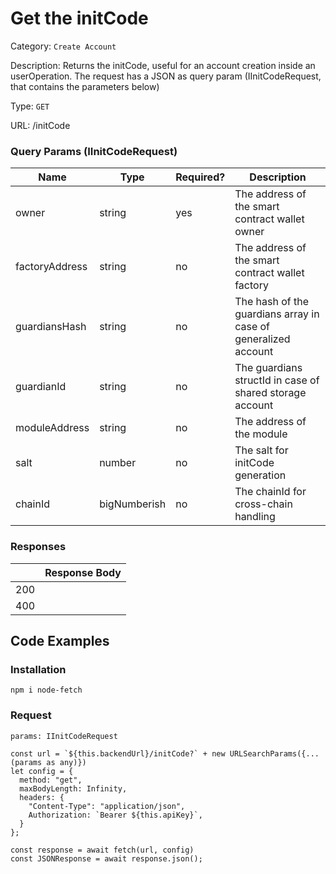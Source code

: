 # Get the initCode

Category: `Create Account`

Description: Returns the initCode, useful for an account creation inside an userOperation. The request has a JSON as query param (IInitCodeRequest, that contains the parameters below)

Type: `GET`

URL: /initCode

### Query Params (IInitCodeRequest)

| Name | Type | Required? | Description |
| --- | --- | --- | --- |
| owner | string | yes | The address of the smart contract wallet owner |
| factoryAddress | string | no | The address of the smart contract wallet factory |
| guardiansHash | string | no | The hash of the guardians array in case of generalized account |
| guardianId | string | no | The guardians structId in case of shared storage account |
| moduleAddress | string | no | The address of the module |
| salt | number | no | The salt for initCode generation |
| chainId | bigNumberish | no | The chainId for cross-chain handling |

### Responses

|  | Response Body |
| --- | --- |
| 200 |  |
| 400 |  |

## Code Examples

### Installation

```tsx
npm i node-fetch
```

### Request

```tsx
params: IInitCodeRequest

const url = `${this.backendUrl}/initCode?` + new URLSearchParams({...(params as any)})
let config = {
  method: "get",
  maxBodyLength: Infinity,
  headers: {
    "Content-Type": "application/json",
    Authorization: `Bearer ${this.apiKey}`,
  }
};

const response = await fetch(url, config)
const JSONResponse = await response.json();

```